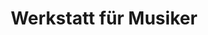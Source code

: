 ---
title: "Werkstatt für Musiker"
url: /neustadt-an-der-weinstrasse/werkstatt-fuer-musiker/
shop: Instrumente
---